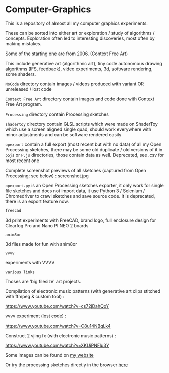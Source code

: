 # Computer-Graphics
This is a repository of almost all my computer graphics experiments. 

These can be sorted into either art or exploration / study of algorithms / concepts. Exploration often led to interesting discoveries, most often by making mistakes.

Some of the starting one are from 2006. (Context Free Art)

This include generative art (algorithmic art), tiny code autonomous drawing algorithms (IFS, feedback), video experiments, 3d, software rendering, some shaders.

`NoCode` directory contain images / videos produced with variant OR unreleased / lost code

`Context Free Art` directory contain images and code done with Context Free Art program.

`Processing` directory contain Processing sketches

`shadertoy` directory contain GLSL scripts which were made on ShaderToy which use a screen aligned single quad, should work everywhere with minor adjustments and can be software rendered easily

`opexport` contain a full export (most recent but with no data) of all my Open Processing sketches, there may be some old duplicate / old versions of it in `p5js` or `P.js` directories, those contain data as well. Deprecated, see .csv for most recent one

Complete screenshot previews of all sketches (captured from Open Processing; see below) : screenshot.jpg

`opexport.py` is an Open Processing sketches exporter, it only work for single file sketches and does not import data, it use Python 3 / Selenium / Chromedriver to crawl sketches and save source code. It is deprecated, there is an export feature now.

`freecad`

3d print experiments with FreeCAD, brand logo, full enclosure design for Clearfog Pro and Nano PI NEO 2 boards

`anim8or`

3d files made for fun with anim8or

`vvvv`

experiments with VVVV

`various links`

Thoses are 'big filesize' art projects.

Compilation of electronic music patterns (with generative art clips stitched with ffmpeg & custom tool) :

https://www.youtube.com/watch?v=cs72jDahQoY

vvvv experiment (lost code) :

https://www.youtube.com/watch?v=C8u14NBqLk4

Construct 2 vjing fx (with electronic music patterns) :

https://www.youtube.com/watch?v=XKUiPNFlu3Y

Some images can be found on [my website](https://www.onirom.fr)

Or try the processing sketches directly in the browser [here](https://www.openprocessing.org/user/130883#sketches)

